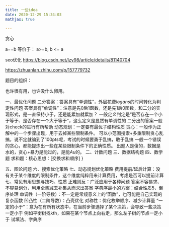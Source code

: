 ```yaml
---
title: 一些idea
date: 2020-12-29 15:34:03
mathjax: true

---
```


贪心

a==b 等价于：  a>=b, b <= a

seo优化
https://blog.csdn.net/lzy98/article/details/81140704

https://zhuanlan.zhihu.com/p/157779732

题目的组织：

也许很有用，也许没什么卵用。

一、最优化问题
二分答案：答案具有“单调性”，外层花费$log ans$的时间转化为判定性问题
答案具有“单调性”：注意是先0后1函数，还是先1后0函数，和二分的实现形式，是一直保持小于，还是能累加就累加？ 一般定义判定是“是否存在一个小于等于、是否存在一个大于等于”，这么定义是显然有单调性的
二分出的答案一般对check的进行有所帮助
动态规划：一定要有最优子结构性质
贪心：一般作为正解中的一个步骤出现，用于去掉某些限制条件。
可以小范围搜索+多重限制贪心乱搞，说不定就骗到了100pts呢，考试的时候要勇于乱搞，敢于乱搞
一般一个错误的贪心，都能提炼出一些在某些限制条件下的正确性质。
出题人是傻的，数据是水的，贪心+暴力是能过的，是能$Au$的。
二、计数问题
三、数据结构题
四、数学题
求和题：核心思想：[交换求和顺序]
}

五、图论问题
六、搜索优化策略
七、动态规划优化策略
费用提前/延后计算：没有关于某个维度的限制条件，这个维度纯粹用来计算费用，考虑是否可以提前计算
七、常见有用思想与技巧、性质
正难则反：广泛应用于各种问题
答案不容易求、不容易划分，利用全集减去补集从而求出答案
字典序最小的方案：结合性质5，倒序处理
单调性（一阶导数）：不一定是常规意义上的“函数”，也可能是自己实现的复杂函数
凹凸性（二阶导数）：凸壳优化
对称性：优化枚举顺序、减少计算量
“一定的小于”：意为在有所有状态中，在当前步骤选择了某个决策，会导致一些决策一定小于
例如平衡树找kth，如果在某个节点上向右走，那么左子树的节点一定小于
试填法、字典序
